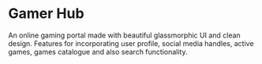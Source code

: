 # Gamer Hub

An online gaming portal made with beautiful glassmorphic UI and clean design. Features for incorporating user profile, social media handles, 
active games, games catalogue and also search functionality.

